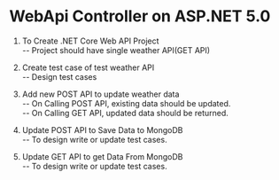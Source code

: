 # WebApi Controller on ASP.NET 5.0

1. To Create .NET Core Web API Project <br>
-- Project should have single weather API(GET API) <br>

2. Create test case of test weather API<br>
-- Design test cases<br>

3. Add new POST API to update weather data<br>
-- On Calling POST API, existing data should be updated.<br>
-- On Calling GET API, updated data should be returned.<br>

4. Update POST API to Save Data to MongoDB<br>
-- To design write or update test cases.<br>

5. Update GET API to get Data From MongoDB<br>
-- To design write or update test cases.<br>

